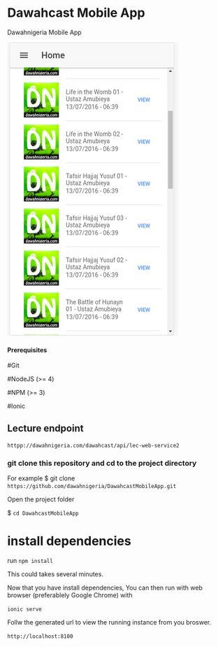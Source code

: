 # Dawahcast Mobile App

Dawahnigeria Mobile App

![Alt text](/screenshot.png?raw=true "Homepage")

#### Prerequisites

#Git

#NodeJS (>= 4)

#NPM (>= 3)

#Ionic

## Lecture endpoint 

`httpp://dawahnigeria.com/dawahcast/api/lec-web-service2`

### git clone this repository and cd to the project directory

For example $ git clone `https://github.com/dawahnigeria/DawahcastMobileApp.git`

Open the project folder

$ `cd DawahcastMobileApp`



# install dependencies
run `npm install`

This could takes several minutes.

Now that you have install dependencies, You can then run with web browser (preferablely Google Chrome) with

`ionic serve`

Follw the generated url to view the running instance from you broswer.

`http://localhost:8100`


